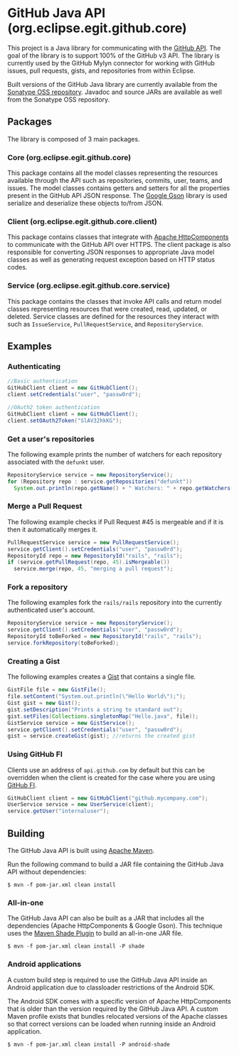 # GitHub Java API (org.eclipse.egit.github.core)

This project is a Java library for communicating with the
[GitHub API](http://developer.github.com/).  The goal of the library is to
support 100% of the GitHub v3 API.  The library is currently used by the GitHub
Mylyn connector for working with GitHub issues, pull requests, gists, and
repositories from within Eclipse.

Built versions of the GitHub Java library are currently available from the
[Sonatype OSS repository](https://oss.sonatype.org/index.html#nexus-search;quick~org.eclipse.egit.github.core).
Javadoc and source JARs are available as well from the Sonatype OSS repository.

## Packages

The library is composed of 3 main packages.

### Core (org.eclipse.egit.github.core)
This package contains all the model classes representing the resources available
through the API such as repositories, commits, user, teams, and issues.  The
model classes contains getters and setters for all the properties present in
the GitHub API JSON response.  The [Google Gson](http://code.google.com/p/google-gson/)
library is used serialize and deserialize these objects to/from JSON.

### Client (org.eclipse.egit.github.core.client)
This package contains classes that integrate with [Apache HttpComponents](http://hc.apache.org/)
to communicate with the GitHub API over HTTPS.  The client package is also
responsible for converting JSON responses to appropriate Java model classes as
well as generating request exception based on HTTP status codes.

### Service (org.eclipse.egit.github.core.service)
This package contains the classes that invoke API calls and return model classes
representing resources that were created, read, updated, or deleted.  Service
classes are defined for the resources they interact with such as `IssueService`,
`PullRequestService`, and `RepositoryService`.

## Examples

### Authenticating
```java
//Basic authentication
GitHubClient client = new GitHubClient();
client.setCredentials("user", "passw0rd");
```
```java
//OAuth2 token authentication
GitHubClient client = new GitHubClient();
client.setOAuth2Token("SlAV32hkKG");
```

### Get a user's repositories
The following example prints the number of watchers for each repository
associated with the `defunkt` user.

```java
RepositoryService service = new RepositoryService();
for (Repository repo : service.getRepositories("defunkt"))
  System.out.println(repo.getName() + " Watchers: " + repo.getWatchers());
```

### Merge a Pull Request
The following example checks if Pull Request #45 is mergeable and if it is then
it automatically merges it.

```java
PullRequestService service = new PullRequestService();
service.getClient().setCredentials("user", "passw0rd");
RepositoryId repo = new RepositoryId("rails", "rails");
if (service.getPullRequest(repo, 45).isMergeable())
  service.merge(repo, 45, "merging a pull request");
```

### Fork a repository
The following examples fork the `rails/rails` repository into the currently
authenticated user's account.

```java
RepositoryService service = new RepositoryService();
service.getClient().setCredentials("user", "passw0rd");
RepositoryId toBeForked = new RepositoryId("rails", "rails");
service.forkRepository(toBeForked);
```

### Creating a Gist
The following examples creates a [Gist](https://gist.github.com/) that contains
a single file.

```java
GistFile file = new GistFile();
file.setContent("System.out.println(\"Hello World\");");
Gist gist = new Gist();
gist.setDescription("Prints a string to standard out");
gist.setFiles(Collections.singletonMap("Hello.java", file));
GistService service = new GistService();
service.getClient().setCredentials("user", "passw0rd");
gist = service.createGist(gist); //returns the created gist
```

### Using GitHub FI
Clients use an address of `api.github.com` by default but this can be
overridden when the client is created for the case where you are using
[GitHub FI](http://fi.github.com/).

```java
GitHubClient client = new GitHubClient("github.mycompany.com");
UserService service = new UserService(client);
service.getUser("internaluser");
```
## Building
The GitHub Java API is built using [Apache Maven](http://maven.apache.org/).

Run the following command to build a JAR file containing the GitHub Java API
without dependencies:

`$ mvn -f pom-jar.xml clean install`

### All-in-one
The GitHub Java API can also be built as a JAR that includes all the
dependencies (Apache HttpComponents & Google Gson).  This technique uses
the [Maven Shade Plugin](http://maven.apache.org/plugins/maven-shade-plugin/) to
build an all-in-one JAR file.

`$ mvn -f pom-jar.xml clean install -P shade`


### Android applications
A custom build step is required to use the GitHub Java API inside an Android
application due to classloader restrictions of the Android SDK.

The Android SDK comes with a specific version of Apache HttpComponents that is
older than the version required by the GitHub Java API. A custom Maven profile
exists that bundles relocated versions of the Apache classes so that correct
versions can be loaded when running inside an Android application.

`$ mvn -f pom-jar.xml clean install -P android-shade`
